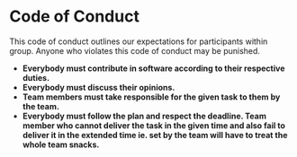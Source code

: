 # Code of Conduct

This code of conduct outlines our expectations for participants within group. Anyone who violates this code of conduct may be punished.

* **Everybody must contribute in software according to their respective duties.**
* **Everybody must discuss their opinions.**
* **Team members must take responsible for the given task to them by the team.**
* **Everybody must follow the plan and respect the deadline. Team member who cannot deliver the task in the given time and also fail to deliver it in the extended time ie. set by the team will have to treat the whole team snacks.**
